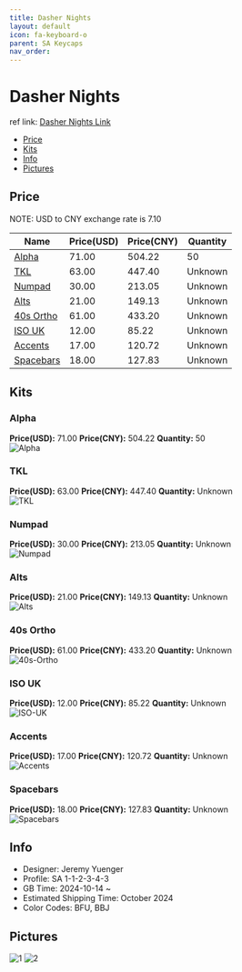 ```yaml
---
title: Dasher Nights
layout: default
icon: fa-keyboard-o
parent: SA Keycaps
nav_order: 
---
```


# Dasher Nights

ref link: [Dasher Nights Link](https://spkeyboards.com/products/sa-dasher-nights-2)

* [Price](#price)
* [Kits](#kits)
* [Info](#info)
* [Pictures](#pictures)

## Price

NOTE: USD to CNY exchange rate is 7.10

| Name          | Price(USD)   |  Price(CNY) | Quantity |
| ------------- | ------------ |  ---------- | -------- |
|[Alpha](#alpha)|71.00|504.22|50|
|[TKL](#tkl)|63.00|447.40|Unknown|
|[Numpad](#numpad)|30.00|213.05|Unknown|
|[Alts](#alts)|21.00|149.13|Unknown|
|[40s Ortho](#40s-ortho)|61.00|433.20|Unknown|
|[ISO UK](#iso-uk)|12.00|85.22|Unknown|
|[Accents](#accents)|17.00|120.72|Unknown|
|[Spacebars](#spacebars)|18.00|127.83|Unknown|



## Kits
### Alpha  
**Price(USD):** 71.00	**Price(CNY):** 504.22	**Quantity:** 50  
<img src="{{ 'assets/images/sa-keycaps/dasher-nights/kits_pics/alphas.png' | relative_url }}" alt="Alpha" class="image featured">

### TKL  
**Price(USD):** 63.00	**Price(CNY):** 447.40	**Quantity:** Unknown  
<img src="{{ 'assets/images/sa-keycaps/dasher-nights/kits_pics/tkl.png' | relative_url }}" alt="TKL" class="image featured">

### Numpad  
**Price(USD):** 30.00	**Price(CNY):** 213.05	**Quantity:** Unknown  
<img src="{{ 'assets/images/sa-keycaps/dasher-nights/kits_pics/numpad.png' | relative_url }}" alt="Numpad" class="image featured">

### Alts  
**Price(USD):** 21.00	**Price(CNY):** 149.13	**Quantity:** Unknown  
<img src="{{ 'assets/images/sa-keycaps/dasher-nights/kits_pics/alts.png' | relative_url }}" alt="Alts" class="image featured">

### 40s Ortho  
**Price(USD):** 61.00	**Price(CNY):** 433.20	**Quantity:** Unknown  
<img src="{{ 'assets/images/sa-keycaps/dasher-nights/kits_pics/40s-ortho.png' | relative_url }}" alt="40s-Ortho" class="image featured">

### ISO UK  
**Price(USD):** 12.00	**Price(CNY):** 85.22	**Quantity:** Unknown  
<img src="{{ 'assets/images/sa-keycaps/dasher-nights/kits_pics/iso-uk.png' | relative_url }}" alt="ISO-UK" class="image featured">

### Accents  
**Price(USD):** 17.00	**Price(CNY):** 120.72	**Quantity:** Unknown  
<img src="{{ 'assets/images/sa-keycaps/dasher-nights/kits_pics/accents.png' | relative_url }}" alt="Accents" class="image featured">

### Spacebars  
**Price(USD):** 18.00	**Price(CNY):** 127.83	**Quantity:** Unknown  
<img src="{{ 'assets/images/sa-keycaps/dasher-nights/kits_pics/spacebars.png' | relative_url }}" alt="Spacebars" class="image featured">

## Info
* Designer: Jeremy Yuenger  
* Profile: SA 1-1-2-3-4-3  
* GB Time: 2024-10-14 ~   
* Estimated Shipping Time: October 2024
* Color Codes: BFU, BBJ

## Pictures  
<img src="{{ 'assets/images/sa-keycaps/dasher-nights/rendering_pics/render-1.jpg' | relative_url }}" alt="1" class="image featured">

<img src="{{ 'assets/images/sa-keycaps/dasher-nights/rendering_pics/render-2.jpg' | relative_url }}" alt="2" class="image featured">
